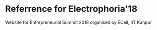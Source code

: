 # Referrence for Electrophoria'18
Website for Entrepreneurial Summit 2018 organised by ECell, IIT Kanpur
